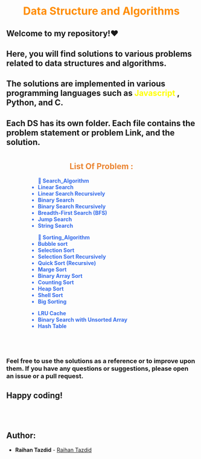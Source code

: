 <h1 style="color: darkorange; font-weight: bold; text-align: center">Data Structure and Algorithms </h1>

## Welcome to my repository!❤️

## Here, you will find solutions to various problems related to data structures and algorithms.

## The solutions are implemented in various programming languages such as <span style="color: yellow"> Javascript </span>, Python, and C.

## Each DS has its own folder. Each file contains the problem statement or problem Link, and the solution.

#

<h2 style="font-weight: bold; text-align: center; color: #eb8634">List Of Problem :</h2>

 <div style="color: #346beb; font-weight: bold; margin-left: 60px; padding-bottom: 20px">
    <!-- <ul style="padding: 10px"> 
        <li> LRU Cache </li>
    </ul> -->
    <ul> 📁 Search_Algorithm 
        <li> Linear Search </li>
        <li> Linear Search Recursively </li>
        <li> Binary Search</li>
        <li> Binary Search Recursively </li>
        <li> Breadth-First Search (BFS) </li>
        <li> Jump Search </li>
        <li> String Search </li>
    </ul>
    <ul> 📁 Sorting_Algorithm 
        <li> Bubble sort </li>
        <li> Selection Sort </li>
        <li> Selection Sort Recursively </li>
        <li> Quick Sort (Recursive) </li>
        <li> Marge Sort </li>
        <li> Binary Array Sort </li>
        <li> Counting Sort </li>
        <li> Heap Sort </li>
        <li> Shell Sort</li>
        <li> Big Sorting </li>
    </ul>
    <ul> 
        <li> LRU Cache </li>
        <li> Binary Search with Unsorted Array</li>
        <li> Hash Table </li>
    </ul>
    <!-- UPDATE HERE -->
  </div>

#

### Feel free to use the solutions as a reference or to improve upon them. If you have any questions or suggestions, please open an issue or a pull request.

##

## Happy coding!

</br>
</br>

## Author:

- **Raihan Tazdid** -
  [Raihan Tazdid](https://www.linkedin.com/in/raihan-tazdid/)
